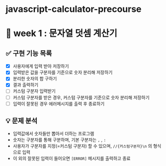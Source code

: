 # javascript-calculator-precourse

# **🤜 week 1 : 문자열 덧셈 계산기**

## ✅ 구현 기능 목록

- [x] 사용자에게 입력 받아 저장하기
- [x] 입력받은 값을 구분자를 기준으로 숫자 분리해 저장하기
- [x] 분리한 숫자의 합 구하기
- [x] 결과 출력하기
- [ ] 커스텀 구분자 입력받기
- [ ] 커스텀 구분자를 받은 경우, 커스텀 구분자를 기준으로 숫자 분리해 저장하기
- [ ] 입력이 잘못된 경우 에러메시지를 출력 후 종료하기

## 💡 문제 분석

- 입력값에서 숫자들만 뽑아서 더하는 프로그램
- 숫자는 구분자를 통해 구분하며, 기본 구분자는 `,` , `:`
- 사용자가 구분자를 지정(=커스텀 구분자) 할 수 있으며, `//{커스텀구분자}\n` 의 형식으로 입력
- 이 외의 잘못된 입력이 들어오면 `[ERROR]` 메시지를 출력하고 종료
